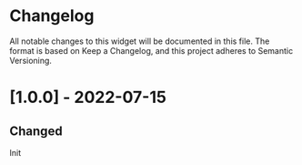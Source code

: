 # Changelog

All notable changes to this widget will be documented in this file.
The format is based on Keep a Changelog, and this project adheres to Semantic Versioning.

# [1.0.0] - 2022-07-15

## Changed

Init
